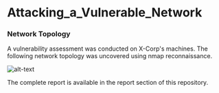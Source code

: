 # Attacking_a_Vulnerable_Network

### Network Topology

A vulnerability assessment was conducted on X-Corp's machines. The following network topology was uncovered using nmap reconnaissance. 

![alt-text](https://github.com/Travis-Dominguez/Red-Team-vs-Blue-Team/blob/main/Images/Red-Team-Images/Network_Topology.png "Network_Topology")

The complete report is available in the report section of this repository. 





  

